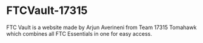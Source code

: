 # FTCVault-17315
FTC Vault is a website made by Arjun Averineni from Team 17315 Tomahawk which combines all FTC Essentials in one for easy access.
